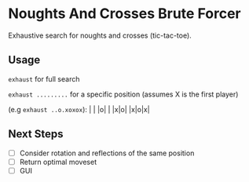# Noughts And Crosses Brute Forcer
Exhaustive search for noughts and crosses (tic-tac-toe).

## Usage
`exhaust` for full search

`exhaust .........` for a specific position
(assumes X is the first player)

(e.g `exhaust ..o.xoxox`): 
| | |o|
| |x|o|
|x|o|x| 

## Next Steps
- [ ] Consider rotation and reflections of the same position
- [ ] Return optimal moveset
- [ ] GUI
